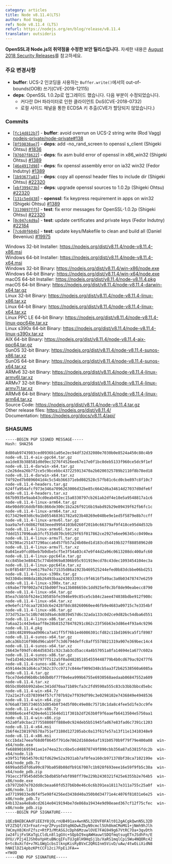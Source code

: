 ```yaml
---
category: articles
title: Node v8.11.4(LTS)
author: Rod Vagg
ref: Node v8.11.4 (LTS)
refurl: https://nodejs.org/en/blog/release/v8.11.4
translator: outsideris
---
```


<!--
**This is a security release, fixing a number of vulnerabilities in OpenSSL and Node.js.** Refer to the [August 2018 Security Releases](https://nodejs.org/en/blog/vulnerability/august-2018-security-releases/) announcement for full details.

### Notable Changes

* **buffer**: Fix out-of-bounds (OOB) write in `Buffer.write()` for UCS-2 encoding (CVE-2018-12115)
* **deps**: Upgrade to OpenSSL 1.0.2p, fixing:
  * Client DoS due to large DH parameter (CVE-2018-0732)
  * ECDSA key extraction via local side-channel (CVE not assigned)
-->

**OpenSSL과 Node.js의 취약점을 수정한 보안 릴리스입니다.** 자세한 내용은 [August 2018 Security Releases](https://nodejs.org/en/blog/vulnerability/august-2018-security-releases/)를 참고하세요.

### 주요 변경사항

* **buffer**: UCS-2 인코딩을 사용하는 `Buffer.write()`에서의 out-of-bounds(OOB) 쓰기(CVE-2018-12115)
* **deps**: OpenSSL 1.0.2p로 업그레이드 했습니다. 다음 부분이 수정되었습니다.
  * 커다란 DH 파라미터로 인한 클라이언트 DoS(CVE-2018-0732)
  * 로컬 사이드 채널을 통한 ECDSA 키 추출(CVE가 할당되지 않았습니다.)

### Commits

* [[`fc14d812b7`](https://github.com/nodejs/node/commit/fc14d812b7)] - **buffer**: avoid overrun on UCS-2 string write (Rod Vagg) [nodejs-private/node-private#138](https://github.com/nodejs-private/node-private/pull/138)
* [[`8f59838ae7`](https://github.com/nodejs/node/commit/8f59838ae7)] - **deps**: add -no\_rand\_screen to openssl s\_client (Shigeki Ohtsu) [#1836](https://github.com/nodejs/node/pull/1836)
* [[`97607f8622`](https://github.com/nodejs/node/commit/97607f8622)] - **deps**: fix asm build error of openssl in x86\_win32 (Shigeki Ohtsu) [#1389](https://github.com/nodejs/node/pull/1389)
* [[`46e4917d98`](https://github.com/nodejs/node/commit/46e4917d98)] - **deps**: fix openssl assembly error on ia32 win32 (Fedor Indutny) [#1389](https://github.com/nodejs/node/pull/1389)
* [[`1b93677a81`](https://github.com/nodejs/node/commit/1b93677a81)] - **deps**: copy all openssl header files to include dir (Shigeki Ohtsu) [#22320](https://github.com/nodejs/node/pull/22320)
* [[`ebf399473b`](https://github.com/nodejs/node/commit/ebf399473b)] - **deps**: upgrade openssl sources to 1.0.2p (Shigeki Ohtsu) [#22320](https://github.com/nodejs/node/pull/22320)
* [[`131c5ed438`](https://github.com/nodejs/node/commit/131c5ed438)] - **openssl**: fix keypress requirement in apps on win32 (Shigeki Ohtsu) [#1389](https://github.com/nodejs/node/pull/1389)
* [[`3139897ff5`](https://github.com/nodejs/node/commit/3139897ff5)] - **test**: fix error messages for OpenSSL-1.0.2p (Shigeki Ohtsu) [#22320](https://github.com/nodejs/node/pull/22320)
* [[`0c047c4d9a`](https://github.com/nodejs/node/commit/0c047c4d9a)] - **test**: update certificates and private keys (Fedor Indutny) [#22184](https://github.com/nodejs/node/pull/22184)
* [[`7c6d0f604b`](https://github.com/nodejs/node/commit/7c6d0f604b)] - **test**: update keys/Makefile to clean and build all (Daniel Bevenius) [#19975](https://github.com/nodejs/node/pull/19975)

Windows 32-bit Installer: https://nodejs.org/dist/v8.11.4/node-v8.11.4-x86.msi<br>
Windows 64-bit Installer: https://nodejs.org/dist/v8.11.4/node-v8.11.4-x64.msi<br>
Windows 32-bit Binary: https://nodejs.org/dist/v8.11.4/win-x86/node.exe<br>
Windows 64-bit Binary: https://nodejs.org/dist/v8.11.4/win-x64/node.exe<br>
macOS 64-bit Installer: https://nodejs.org/dist/v8.11.4/node-v8.11.4.pkg<br>
macOS 64-bit Binary: https://nodejs.org/dist/v8.11.4/node-v8.11.4-darwin-x64.tar.gz<br>
Linux 32-bit Binary: https://nodejs.org/dist/v8.11.4/node-v8.11.4-linux-x86.tar.xz<br>
Linux 64-bit Binary: https://nodejs.org/dist/v8.11.4/node-v8.11.4-linux-x64.tar.xz<br>
Linux PPC LE 64-bit Binary: https://nodejs.org/dist/v8.11.4/node-v8.11.4-linux-ppc64le.tar.xz<br>
Linux s390x 64-bit Binary: https://nodejs.org/dist/v8.11.4/node-v8.11.4-linux-s390x.tar.xz<br>
AIX 64-bit Binary: https://nodejs.org/dist/v8.11.4/node-v8.11.4-aix-ppc64.tar.gz<br>
SunOS 32-bit Binary: https://nodejs.org/dist/v8.11.4/node-v8.11.4-sunos-x86.tar.xz<br>
SunOS 64-bit Binary: https://nodejs.org/dist/v8.11.4/node-v8.11.4-sunos-x64.tar.xz<br>
ARMv6 32-bit Binary: https://nodejs.org/dist/v8.11.4/node-v8.11.4-linux-armv6l.tar.xz<br>
ARMv7 32-bit Binary: https://nodejs.org/dist/v8.11.4/node-v8.11.4-linux-armv7l.tar.xz<br>
ARMv8 64-bit Binary: https://nodejs.org/dist/v8.11.4/node-v8.11.4-linux-arm64.tar.xz<br>
Source Code: https://nodejs.org/dist/v8.11.4/node-v8.11.4.tar.gz<br>
Other release files: https://nodejs.org/dist/v8.11.4/<br>
Documentation: https://nodejs.org/docs/v8.11.4/api/

<h3 id="shasums">SHASUMS</h3>

```
-----BEGIN PGP SIGNED MESSAGE-----
Hash: SHA256

8d80ab9743983ced0936b1a05e2ec94df32d32080e7030b0e8524a450c88c4b9  node-v8.11.4-aix-ppc64.tar.gz
aa1de83b388581d0d9ec3276f4526ee67e17e0f1bc0deb5133f960ce5dc9f1ef  node-v8.11.4-darwin-x64.tar.gz
c2e26dea26b7f2ce5c9bcebbc437225913470a2b0200325789b2110f8b78ed18  node-v8.11.4-darwin-x64.tar.xz
74f92ed7b0896041d4c5c54b366371ebd082528c57fb81c6cd0cbe897c8f10c7  node-v8.11.4-headers.tar.gz
624ffa954afcf973e346a7096263006d32be85c6642d6a34614d27037d0dfe6f  node-v8.11.4-headers.tar.xz
667b9935e9aab43cd0eab492ec15a0330797cb261ab2df4e18e5a9548817a1c6  node-v8.11.4-linux-arm64.tar.gz
46e90dd916ddbf88c866de300c1b2a26f9216b19abd92b29e89439f62fb6fc1c  node-v8.11.4-linux-arm64.tar.xz
0173429e03d6c9a1b055468361782a923b40269e040be9e1ed5f5879e8b7ccff  node-v8.11.4-linux-armv6l.tar.gz
baa9a7efc0d862f683eeed9954103b0260f201b0c66379af9f418ce95d4d532b  node-v8.11.4-linux-armv6l.tar.xz
7ddd1517096aab3fcf535d870cb9129f65f017862ce2927e6ee96345cc0490ea  node-v8.11.4-linux-armv7l.tar.gz
b78298ac251477290acca6457fb57a24b08ed1d183cd54419b327f88858962d0  node-v8.11.4-linux-armv7l.tar.xz
0a041ea9fcd0beb7b0dbe5cf5e3f54a03c47e9f44d2a96c0613208dc400afc60  node-v8.11.4-linux-ppc64le.tar.gz
4cc845be3e88425c774b6969a0306b95c931919ecd78c43dec1093454104ec3a  node-v8.11.4-linux-ppc64le.tar.xz
bc0f8548f37ee6179a74c71535d86a1923b469525244efed0b83dcbbe06bd251  node-v8.11.4-linux-s390x.tar.gz
9d3304bc008da18b26493baa243033393cc9f4616f549ac3a0b03478747e6259  node-v8.11.4-linux-s390x.tar.xz
c69abe770f002a7415bd00f7ea13b086650c1dd925ef0c3bf8de90eabecc8790  node-v8.11.4-linux-x64.tar.gz
85ea7cbb5bf624e130585bfe3946e99c85ce5cb84c2aee474038bdbe912f908c  node-v8.11.4-linux-x64.tar.xz
e9e6efc1fdcaa7283dc6e2428f8dc88260060ee46fb9e4683a09715c7e3354bf  node-v8.11.4-linux-x86.tar.gz
373d752ac5c10b7403d9a4c8d039457d6c32ada133c0d2ce9d82bc54dba6d551  node-v8.11.4-linux-x86.tar.xz
7a6aa21c443e6aaff8e28b815278478291c862c23f56b63e3d86e4f93a4c9296  node-v8.11.4.pkg
c188c482899aad906ca7a41ff5f76b1e46086301cfd82c11bd1069ca5f1f8987  node-v8.11.4-sunos-x64.tar.gz
a0ca36b316f986d96cab9f7c3d6794deffc8aff5578821319a907e369bec14c4  node-v8.11.4-sunos-x64.tar.xz
26643ef09dfc464d583d1c92c3ab3cd5acc4a4b57051a8fa14694e1a677c602a  node-v8.11.4-sunos-x86.tar.gz
7ed1d34624d4367977f512a5f0ad482851854559448779b4b0cd679ac92477f6  node-v8.11.4-sunos-x86.tar.xz
459144e361d64ca7362c37cc9717c044ef909d348cb5aa3f2b62538560a6085a  node-v8.11.4.tar.gz
fbce7de6d96b0bcb0db0bf77f0e6ea999b6755e6930568aedaab06847552a609  node-v8.11.4.tar.xz
0b5bc0b0bb992abec341dd70aa71b89cfa3c2fd9590a555c83cb3bb3bbcd5ebc  node-v8.11.4-win-x64.7z
72a21e2fcd3703994f57cf707b92e7f939df99c3e0298102e7436849e4948536  node-v8.11.4-win-x64.zip
6766a873857346553d854b0f34d5f00c49e08c75710c1da8c4fee5d1fe3cc9fe  node-v8.11.4-win-x86.7z
83086e6ce4f420e4e6115646d11f301b2df263b0f9f6aaefb6413504e5750aa1  node-v8.11.4-win-x86.zip
452a0fa9cbac277558808ff888e0c924deb5b51945fad67e83fad6c7391c1203  node-v8.11.4-x64.msi
2b6f4e2381976578a751ef3180d127205abc0a13f61fe57a13f11e13410348e9  node-v8.11.4-x86.msi
6cc1bda17eeaf68d0f8645f791de7862d168de6af191b0570b9f79f79e400a08  win-x64/node.exe
fe688901695941ae1e74ea23cc6be5cd48878749f890cbb356a87a53815fdc2b  win-x64/node.lib
e39f51f9b54570c02fd629e52a3931ab7af0fea160cb971378bf38ca7102199e  win-x64/node_pdb.7z
6699add5dfd6a99c879ba058b08dfb9167007c1b928f693eee16e59f9fb5c38a  win-x64/node_pdb.zip
791ecc3f9545dd50c5bdb85bfebf098ff70e229b2430321f425e6355b2e764b5  win-x86/node.exe
cb7972b07e702dd8cbeaa60fd537b6b0e46c6c6b391ea18117e311a755c25a0f  win-x86/node.lib
ad77199833ed6f4f5e98f4256ed3438d40a350b0d34771e4c4076f81031e6e25  win-x86/node_pdb.7z
64b132aa4e8a8cd2614e0419194be7de868a19434e9d98eaed367cf12f75cfec  win-x86/node_pdb.zip
-----BEGIN PGP SIGNATURE-----

iQEzBAEBCAAdFiEE3Y8jOLrnUB491ax4wnN5L32DVF0FAlt012gACgkQwnN5L32D
VF2Z5Qf/X3rFnatr+qrZPvyoIUtq06DwkZbyN9cmcl5Uh8kmCMoMG1+jNmh9hJlh
7HCmyX0JKnFZfsz+RtP3/MtASGJcDph6MzuwlOVE7FAG949g67VtRC7Oa+3qvDth
iw24fijFxSKaTgLCldLn8l1gGVc+SQpbI9xqAWHauwtSDQfmqtsugETnJSdhFn/E
OYU//P2j4IJSh0aYpHtuBNcqIFuTUJg8lH9HqSj1b/XaRS1mqlCpi5Wu4NQORc42
6+tc8uXcfd+v7KLGWg1cbsIlknpKisRyBVxC2QRGInm5VivD/uAw/4twOiiXidN8
hNHIlDZ14pbzKPtCCF12ci7FpEiJFA==
=YWdO
-----END PGP SIGNATURE-----

```
